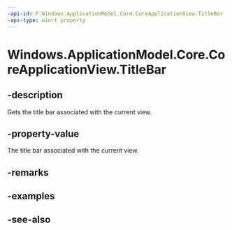 ----api-id: P:Windows.ApplicationModel.Core.CoreApplicationView.TitleBar
-api-type: winrt property
---<!-- Property syntaxpublic Windows.ApplicationModel.Core.CoreApplicationViewTitleBar TitleBar { get; }--># Windows.ApplicationModel.Core.CoreApplicationView.TitleBar## -descriptionGets the title bar associated with the current view.## -property-valueThe title bar associated with the current view.## -remarks## -examples## -see-also